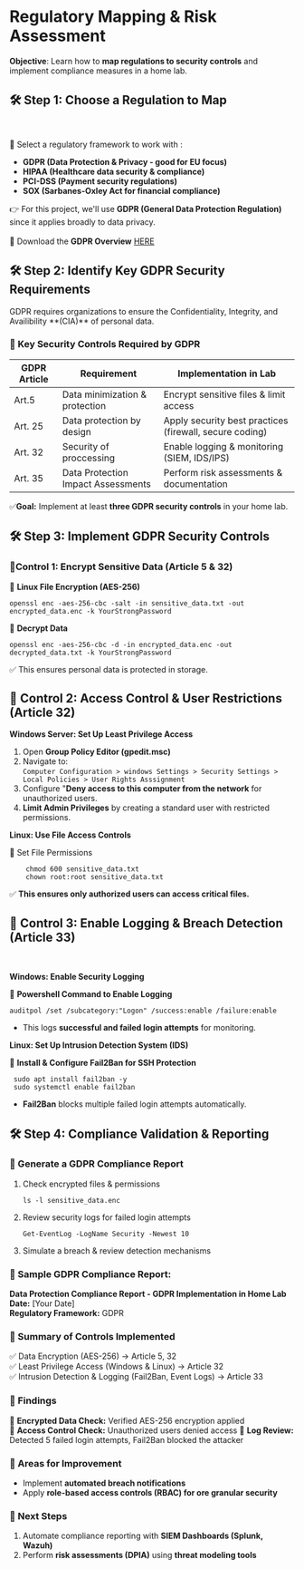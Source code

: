 <h1>Regulatory Mapping & Risk Assessment</h1>

 

**Objective**: Learn how to **map regulations to security controls** and implement compliance measures in a home lab.
 <br/>


<h2>🛠 Step 1: Choose a Regulation to Map</h2>
  <br/>  
  
🔹 Select a regulatory framework to work with :  
  - <b>**GDPR** (Data Protection & Privacy - good for EU focus)</b> 
   - <b>**HIPAA** (Healthcare data security & compliance)</b>
   - <b>**PCI-DSS** (Payment security regulations)</b>
   - <b>**SOX** (Sarbanes-Oxley Act for financial compliance)</b>

  
👉 For this project, we'll use **GDPR (General Data Protection Regulation)** since it applies broadly to data privacy. <br/>  
📄 Download the **GDPR Overview** [HERE](https://gdpr-info.eu/) <br/>  

  
<h2>🛠 Step 2: Identify Key GDPR Security Requirements </h2>  
   GDPR requires organizations to ensure the Confidentiality, Integrity, and Availibility **(CIA)** of personal data.  
   
<h3>🔹 Key Security Controls Required by GDPR </h3>  

  
| **GDPR** Article | Requirement | Implementation in Lab |
| ---------------- | ----------- | --------------------- |
| Art.5            | Data minimization & protection | Encrypt sensitive files & limit access | 
| Art. 25          | Data protection by design | Apply security best practices (firewall, secure coding) |  
| Art. 32          | Security of proccessing | Enable logging & monitoring (SIEM, IDS/IPS) |
| Art. 35          | Data Protection Impact Assessments | Perform risk assessments & documentation | 

 ✅**Goal:** Implement at least **three GDPR security controls** in your home lab.  

   

<h2>🛠 Step 3: Implement GDPR Security Controls</h2>
<h3>🔹Control 1: Encrypt Sensitive Data (Article 5 & 32) </h3>  
  
  🔧 **Linux File Encryption (AES-256)**  
  
    openssl enc -aes-256-cbc -salt -in sensitive_data.txt -out encrypted_data.enc -k YourStrongPassword
    
  🔧 **Decrypt Data**  

    openssl enc -aes-256-cbc -d -in encrypted_data.enc -out decrypted_data.txt -k YourStrongPassword


✅ This ensures personal data is protected in storage.  

<h2>🔹 Control 2: Access Control & User Restrictions (Article 32) </h2>  
  
  **Windows Server: Set Up Least Privilege Access**  
  1. Open **Group Policy Editor (gpedit.msc)** 
  2. Navigate to:  
      ` Computer Configuration > windows Settings > Security Settings > Local Policies > User Rights Asssignment `
  3. Configure "**Deny access to this computer from the network** for unauthorized users.
  4. **Limit Admin Privileges** by creating a standard user with restricted permissions.  
  
  
 **Linux: Use File Access Controls**  
  
  🔧 Set File Permissions  
  
        chmod 600 sensitive_data.txt
        chown root:root sensitive_data.txt
 
  ✅ **This ensures only authorized users can access critical files.**  
    
  
<h2>🔹 Control 3: Enable Logging & Breach Detection (Article 33) </h2> <br/>  
       
 **Windows: Enable Security Logging**    

 🔧 **Powershell Command to Enable Logging**  
        
    auditpol /set /subcategory:"Logon" /success:enable /failure:enable

  - This logs **successful and failed login attempts** for monitoring.

  **Linux: Set Up Intrusion Detection System (IDS)**  

 🔧 **Install & Configure Fail2Ban for SSH Protection**  

     sudo apt install fail2ban -y
     sudo systemctl enable fail2ban  

  - **Fail2Ban** blocks multiple failed login attempts automatically. 



<h2>🛠 Step 4: Compliance Validation & Reporting </h2>  
  
<h3> 🔹 Generate a GDPR Compliance Report </h3>  

  1. Check encrypted files & permissions

         ls -l sensitive_data.enc

 2. Review security logs for failed login attempts  

        Get-EventLog -LogName Security -Newest 10

 3. Simulate a breach & review detection mechanisms


<h3> 📝 Sample GDPR Compliance Report: </h3>  

**Data Protection Compliance Report - GDPR Implementation in Home Lab**  
**Date:** \[Your Date]  
**Regulatory Framework:** GDPR

<h3> 🔹 Summary of Controls Implemented </h3>  

✅ Data Encryption (AES-256) → Article 5, 32    
✅ Least Privilege Access (Windows & Linux) → Article 32    
✅ Intrusion Detection & Logging (Fail2Ban, Event Logs) → Article 33    
  

  
<h3> 🔹 Findings </h3>  

📌 **Encrypted Data Check:** Verified AES-256 encryption applied  
📌 **Access Control Check:** Unauthorized users denied access
📌 **Log Review:** Detected 5 failed login attempts, Fail2Ban blocked the attacker  
  
<h3> 🔹 Areas for Improvement </h3>  

  - Implement **automated breach notifications**  
  - Apply **role-based access controls (RBAC) for ore granular security**

<h3> 🔹 Next Steps </h3>  

   1. Automate compliance reporting with **SIEM Dashboards (Splunk, Wazuh)**
   2. Perform **risk assessments (DPIA)** using **threat modeling tools**

  


<!--
 ```diff
- text in red
+ text in green
! text in orange
# text in gray
@@ text in purple (and bold)@@
```
--!>
